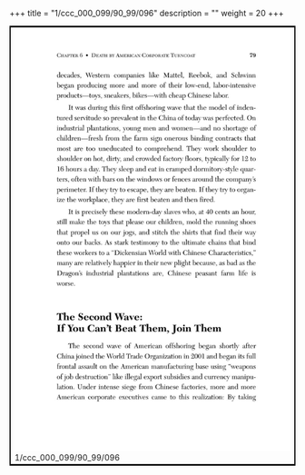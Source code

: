 +++
title = "1/ccc_000_099/90_99/096"
description = ""
weight = 20
+++

<table style="border:2px solid black;max-width:800px;max-height:800px;" 
><tr><td><img class="center-fit-jpg"
src="/jpg_/out_jpg_dbc_096.jpg"  >1/ccc_000_099/90_99/096</img></td></tr></table>